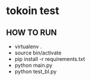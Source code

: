 # tokoin test

## HOW TO RUN

- virtualenv .
- source bin/activate
- pip install -r requirements.txt
- python main.py
- python test_bl.py